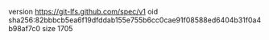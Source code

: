 version https://git-lfs.github.com/spec/v1
oid sha256:82bbbcb5ea6f19dfddab155e755b6cc0cae91f08588ed6404b31f0a4b98af7c0
size 1705

